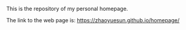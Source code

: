 This is the repository of my personal homepage.

The link to the web page is: https://zhaoyuesun.github.io/homepage/ 
